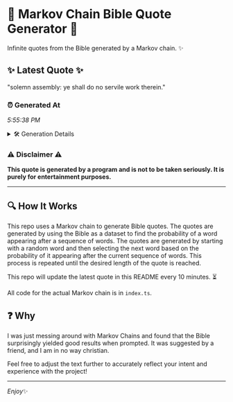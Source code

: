 # 📖 Markov Chain Bible Quote Generator 📖

Infinite quotes from the Bible generated by a Markov chain. ✨

## ✨ Latest Quote ✨
"solemn assembly: ye shall do no servile work therein."

### ⏰ Generated At
*5:55:38 PM*

<details>
    <summary>🛠️ Generation Details</summary>
    <p>
        <strong>🌱 Seed:</strong> solemn<br>
        <strong>🔄 Iterations:</strong> 8<br>
        <strong>📜 Context History:</strong><br>[ solemn ]: assembly:<br>[ solemn, assembly: ]: ye<br>[ solemn, assembly:, ye ]: shall<br>[ solemn, assembly:, ye, shall ]: do<br>[ solemn, assembly:, ye, shall, do ]: no<br>[ solemn, assembly:, ye, shall, do, no ]: servile<br>[ assembly:, ye, shall, do, no, servile ]: work<br>[ ye, shall, do, no, servile, work ]: therein.<br>
    </p>
</details>

### ⚠️ Disclaimer ⚠️
**This quote is generated by a program and is not to be taken seriously. It is purely for entertainment purposes.**

---

## 🔍 How It Works

This repo uses a Markov chain to generate Bible quotes. The quotes are generated by using the Bible as a dataset to find the probability of a word appearing after a sequence of words. The quotes are generated by starting with a random word and then selecting the next word based on the probability of it appearing after the current sequence of words. This process is repeated until the desired length of the quote is reached.

This repo will update the latest quote in this README every 10 minutes. ⏳

All code for the actual Markov chain is in `index.ts`.

## ❓ Why

I was just messing around with Markov Chains and found that the Bible surprisingly yielded good results when prompted. 
It was suggested by a friend, and I am in no way christian.

Feel free to adjust the text further to accurately reflect your intent and experience with the project!

---

*Enjoy*✨
